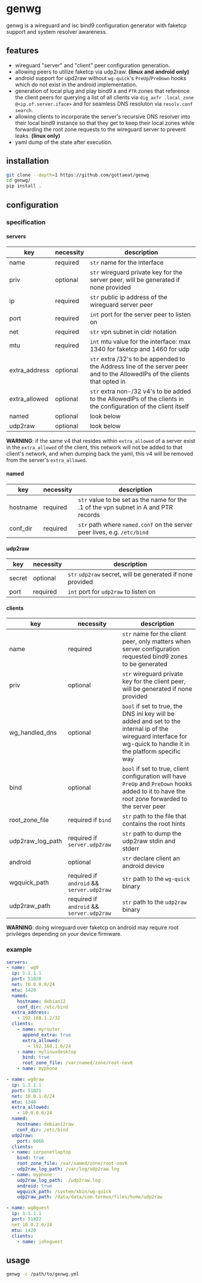 # genwg
genwg is a wireguard and isc bind9 configuration generator with faketcp support
and system resolver awareness.

## features
- wireguard "server" and "client" peer configuration generation.
- allowing peers to utilize faketcp via udp2raw. __(linux and android only)__
- android support for upd2raw without `wg-quick`'s `PreUp`/`PreDown` hooks which
  do not exist in the android implementation.
- generation of local plug and play bind9 `A` and `PTR` zones that reference the
  client peers for querying a list of all clients via `dig axfr .local_zone
  @<ip.of.server.iface>` and for seamless DNS resoluton via `resolv.conf`
  `search`.
- allowing clients to incorporate the server's recursive DNS resolver into their
  local bind9 instance so that they get to keep their local zones while 
  forwarding the root zone requests to the wireguard server to prevent leaks.
  __(linux only)__
- yaml dump of the state after execution.

## installation
```sh
git clone --depth=1 https://github.com/gottaeat/genwg
cd genwg/
pip install .
```

## configuration
### specification
#### servers
| key           | necessity | description                                                                                                                |
|---------------|-----------|----------------------------------------------------------------------------------------------------------------------------|
| name          | required  | `str` name for the interface                                                                                               |
| priv          | optional  | `str` wireguard private key for the server peer, will be generated if none provided                                        |
| ip            | required  | `str` public ip address of the wireguard server peer                                                                       |
| port          | required  | `int` port for the server peer to listen on                                                                                |
| net           | required  | `str` vpn subnet in cidr notation                                                                                          |
| mtu           | required  | `int` mtu value for the interface: max 1340 for faketcp and 1460 for udp                                                   |
| extra_address | optional  | `str` extra /32's to be appended to the Address line of the server peer and to the AllowedIPs of the clients that opted in |
| extra_allowed | optional  | `str` extra non-/32 v4's to be added to the AllowedIPs of the clients in the configuration of the client itself            |
| named         | optional  | look below                                                                                                                 |
| udp2raw       | optional  | look below                                                                                                                 |

__WARNING__: if the same v4 that resides within `extra_allowed` of a server
exist in the `extra_allowed` of the client, this network will not be added to
that client's network, and when dumping back the yaml, this v4 will be removed
from the server's `extra_allowed`.

#### named
| key      | necessity | description |
|----------|-----------|-------------|
| hostname | required  | `str` value to be set as the name for the .1 of the vpn subnet in A and PTR records
| conf_dir | required  | `str` path where `named.conf` on the server peer lives, e.g. `/etc/bind`

#### udp2raw
| key    | necessity | description                                                |
|--------|-----------|------------------------------------------------------------|
| secret | optional  | `str` `udp2raw` secret, will be generated if none provided |
| port   | required  | `int` port for `udp2raw` to listen on                      |

#### clients
| key              | necessity                                 | description                                                                                                                                                       |
|------------------|-------------------------------------------|-------------------------------------------------------------------------------------------------------------------------------------------------------------------|
| name             | required                                  | `str` name for the client peer, only matters when server configuration requested bind9 zones to be generated                                                      |
| priv             | optional                                  | `str` wireguard private key for the client peer, will be generated if none provided                                                                               |
| wg_handled_dns   | optional                                  | `bool` if set to true, the DNS ini key will be added and set to the internal ip of the wireguard interface for wg-quick to handle it in the platform specific way |
| bind             | optional                                  | `bool` if set to true, client configuration will have `PreUp` and `PreDown` hooks added to it to have the root zone forwarded to the server peer                  |
| root_zone_file   | required if `bind`                        | `str` path to the file that contains the root hints                                                                                                               |
| udp2raw_log_path | required if `server.udp2raw`              | `str` path to dump the udp2raw stdin and stderr                                                                                                                   |
| android          | optional                                  | `str` declare client an android device                                                                                                                            |
| wgquick_path     | required if `android` && `server.udp2raw` | `str` path to the `wg-quick` binary                                                                                                                               |
| udp2raw_path     | required if `android` && `server.udp2raw` | `str` path to the `udp2raw` binary                                                                                                                                |

__WARNING__: doing wireguard over faketcp on android may require root privileges depending on your device firmware.

### example
```yml
servers:
- name:  wg0
  ip: 1.1.1.1
  port: 51820
  net: 10.0.0.0/24
  mtu: 1420
  named:
    hostname: debian12
    conf_dir: /etc/bind
  extra_address:
    - 192.168.1.2/32
  clients:
    - name: myrouter
      append_extra: true
      extra_allowed:
        - 192.168.1.0/24
    - name: mylinuxdesktop
      bind: true
      root_zone_file: /var/named/zone/root-nov6
    - name: myphone

- name: wg0raw
  ip: 1.1.1.1
  port: 51821
  net: 10.0.1.0/24
  mtu: 1340
  extra_allowed:
    - 10.0.0.0/24
  named:
    hostname: debian12raw
    conf_dir: /etc/bind
  udp2raw:
    port: 6666
  clients:
  - name: corponetlaptop
    bind: true
    root_zone_file: /var/named/zone/root-nov6
    udp2raw_log_path: /var/log/udp2raw.log
  - name: myphone
    udp2raw_log_path: ./udp2raw.log
    android: true
    wgquick_path: /system/xbin/wg-quick
    udp2raw_path: /data/data/com.termux/files/home/udp2raw

- name: wg0guest
  ip: 1.1.1.1
  port: 51822
  net 10.0.2.0/24
  mtu: 1420
  clients:
    - name: johnguest
```

## usage
```sh
genwg -c /path/to/genwg.yml
```
